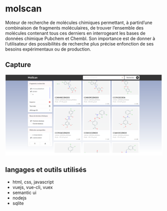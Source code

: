 ﻿# molscan
Moteur de recherche de molécules chimiques permettant, à partird’une combinaison de fragments moléculaires, de trouver l’ensemble des molécules contenant tous ces derniers en interrogeant les bases de données chimique Pubchem et Chembl. Son importance est de donner à l’utilisateur des possibilités de recherche plus précise enfonction de ses besoins expérimentaux ou de production.

## Capture
![screenshot](screenshot/screenshot.png)

## langages et outils utilisés
- html, css, javascript
- vuejs, vue-cli, vuex
- semantic ui
- nodejs
- sqlite
